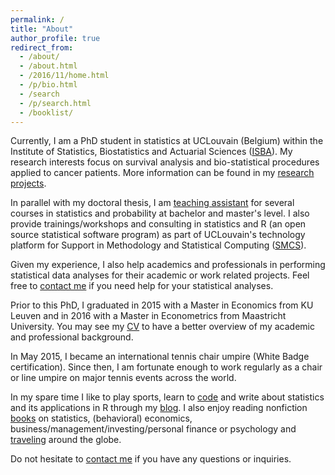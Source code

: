 ```yaml
---
permalink: /
title: "About"
author_profile: true
redirect_from: 
  - /about/
  - /about.html
  - /2016/11/home.html
  - /p/bio.html
  - /search
  - /p/search.html
  - /booklist/
---
```


Currently, I am a PhD student in statistics at UCLouvain (Belgium) within the Institute of Statistics, Biostatistics and Actuarial Sciences (<a href="https://uclouvain.be/fr/node/9330" target="_blank" rel="noopener">ISBA</a>). My research interests focus on survival analysis and bio-statistical procedures applied to cancer patients. More information can be found in my <a href="/research/">research projects</a>.

In parallel with my doctoral thesis, I am <a href="/teaching/">teaching assistant</a> for several courses in statistics and probability at bachelor and master's level. I also provide trainings/workshops and consulting in statistics and R (an open source statistical software program) as part of UCLouvain's technology platform for Support in Methodology and Statistical Computing (<a href="http://www.uclouvain.be/smcs" target="_blank" rel="noopener">SMCS</a>).

Given my experience, I also help academics and professionals in performing statistical data analyses for their academic or work related projects. Feel free to <a href="/contact/">contact me</a> if you need help for your statistical analyses.

Prior to this PhD, I graduated in 2015 with a Master in Economics from KU Leuven and in 2016 with a Master in Econometrics from Maastricht University. You may see my <a href="/cv/">CV</a> to have a better overview of my academic and professional background.

In May 2015, I became an international tennis chair umpire (White Badge certification). Since then, I am fortunate enough to work regularly as a chair or line umpire on major tennis events across the world.<!-- This position allows me to develop leadership and teamwork skills, and a strong communication thanks to the guidance of internationally certified umpires.-->

In my spare time I like to play sports, learn to <a href="/software/">code</a> and write about statistics and its applications in R through my <a href="https://www.statsandr.com/">blog</a>. I also enjoy reading nonfiction <a href="/files/booklist.html" target="_blank" rel="noopener">books</a> on statistics, (behavioral) economics, business/management/investing/personal finance or psychology and <a href="/files/visited-places.html" target="_blank" rel="noopener">traveling</a> around the globe.

Do not hesitate to <a href="/contact/">contact me</a> if you have any questions or inquiries.